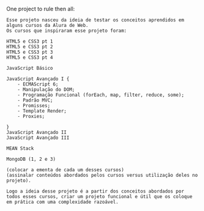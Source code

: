 One project to rule then all:

	Esse projeto nasceu da ideia de testar os conceitos aprendidos em alguns cursos da Alura de Web.
	Os cursos que inspiraram esse projeto foram:

	HTML5 e CSS3 pt 1
	HTML5 e CSS3 pt 2
	HTML5 e CSS3 pt 3
	HTML5 e CSS3 pt 4

	JavaScript Básico

	JavaScript Avançado I {
		- ECMAScript 6;
		- Manipulação do DOM;
		- Programação Funcional (forEach, map, filter, reduce, some);
		- Padrão MVC;
		- Promisses;
		- Template Render;
		- Proxies;

	}
	JavaScript Avançado II
	JavaScript Avançado III

	MEAN Stack

	MongoDB (1, 2 e 3)

	(colocar a ementa de cada um desses cursos)
	(assinalar conteúdos abordados pelos cursos versus utilização deles no projeto).

	Logo a ideia desse projeto é a partir dos conceitos abordados por todos esses cursos, criar um projeto funcional e útil que os coloque em prática com uma complexidade razoável.